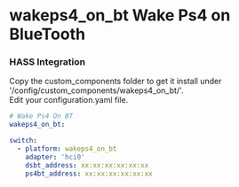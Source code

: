 # wakeps4_on_bt Wake Ps4 on BlueTooth

### HASS Integration
Copy the custom_components folder to get it install under '/config/custom_components/wakeps4_on_bt/'.  
Edit your configuration.yaml file.

```YAML
# Wake Ps4 On BT
wakeps4_on_bt:

switch:
  - platform: wakeps4_on_bt
    adapter: 'hci0'
    dsbt_address: xx:xx:xx:xx:xx:xx
    ps4bt_address: xx:xx:xx:xx:xx:xx
```
